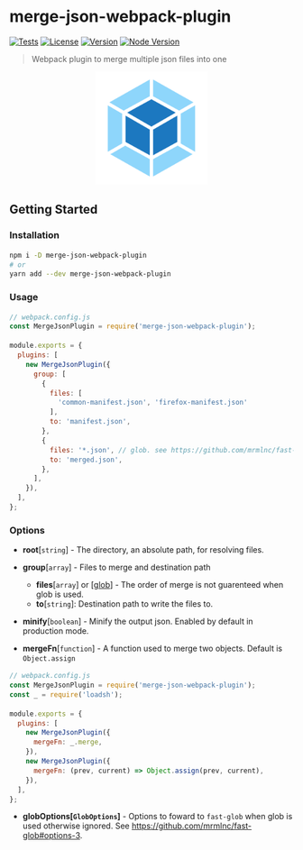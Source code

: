 # merge-json-webpack-plugin

[![Tests](https://github.com/sibiraj-s/merge-json-webpack-plugin/workflows/Tests/badge.svg)](https://github.com/sibiraj-s/merge-json-webpack-plugin/actions)
[![License](https://badgen.net/github/license/sibiraj-s/merge-json-webpack-plugin)](https://github.com/sibiraj-s/merge-json-webpack-plugin)
[![Version](https://badgen.net/npm/v/merge-json-webpack-plugin)](https://npmjs.com/merge-json-webpack-plugin)
[![Node Version](https://badgen.net/npm/node/merge-json-webpack-plugin)](https://npmjs.com/merge-json-webpack-plugin)

> Webpack plugin to merge multiple json files into one

<p align="center">
  <a href="https://github.com/sibiraj-s/merge-json-webpack-plugin">
    <img width="200" height="200" src="./assets/webpack.png">
  </a>
</p>

## Getting Started

### Installation

```bash
npm i -D merge-json-webpack-plugin
# or
yarn add --dev merge-json-webpack-plugin
```

### Usage

```js
// webpack.config.js
const MergeJsonPlugin = require('merge-json-webpack-plugin');

module.exports = {
  plugins: [
    new MergeJsonPlugin({
      group: [
        {
          files: [
            'common-manifest.json', 'firefox-manifest.json'
          ],
          to: 'manifest.json',
        },
        {
          files: '*.json', // glob. see https://github.com/mrmlnc/fast-glob
          to: 'merged.json',
        },
      ],
    }),
  ],
};
```

### Options

- **root**[`string`] - The directory, an absolute path, for resolving files.

- **group**[`array`] - Files to merge and destination path

  - **files**[`array`] or [[glob](https://github.com/mrmlnc/fast-glob)] - The order of merge is not guarenteed when glob is used.
  - **to**[`string`]: Destination path to write the files to.

- **minify**[`boolean`] - Minify the output json. Enabled by default in production mode.

- **mergeFn**[`function`] - A function used to merge two objects. Default is `Object.assign`

```js
// webpack.config.js
const MergeJsonPlugin = require('merge-json-webpack-plugin');
const _ = require('loadsh');

module.exports = {
  plugins: [
    new MergeJsonPlugin({
      mergeFn: _.merge,
    }),
    new MergeJsonPlugin({
      mergeFn: (prev, current) => Object.assign(prev, current),
    }),
  ],
};
```

- **globOptions[`GlobOptions`]** - Options to foward to `fast-glob` when glob is used otherwise ignored. See https://github.com/mrmlnc/fast-glob#options-3.
